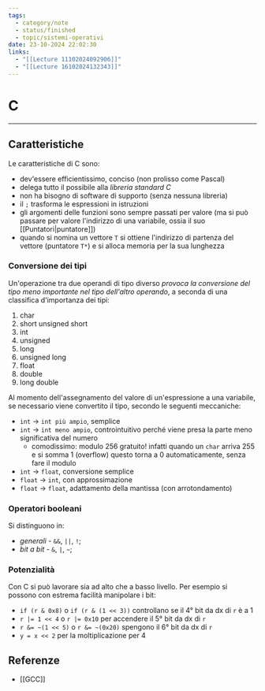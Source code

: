 ```yaml
---
tags:
  - category/note
  - status/finished
  - topic/sistemi-operativi
date: 23-10-2024 22:02:30
links:
  - "[[Lecture 11102024092906]]"
  - "[[Lecture 16102024132343]]"
---
```

# C
---
## Caratteristiche
Le caratteristiche di C sono:
- dev'essere efficientissimo, conciso (non prolisso come Pascal)
- delega tutto il possibile alla _libreria standard C_
- non ha bisogno di software di supporto (senza nessuna libreria)
- il `;` trasforma le espressioni in istruzioni
- gli argomenti delle funzioni sono sempre passati per valore (ma si può passare per valore l'indirizzo di una variabile, ossia il suo [[Puntatori|puntatore]])
- quando si nomina un vettore `T` si ottiene l'indirizzo di partenza del vettore (puntatore `T*`) e si alloca memoria per la sua lunghezza

### Conversione dei tipi
Un'operazione tra due operandi di tipo diverso _provoca la conversione del tipo meno importante nel tipo dell'altro operando_, a seconda di una classifica d'importanza dei tipi:
1. char
2. short unsigned short
3. int
4. unsigned
5. long
6. unsigned long
7. float
8. double
9. long double

Al momento dell'assegnamento del valore di un'espressione a una variabile, se necessario viene convertito il tipo, secondo le seguenti meccaniche:
- `int` -> `int più ampio`, semplice
- `int` -> `int meno ampio`, controintuitivo perché viene presa la parte meno significativa del numero
	- comodissimo: modulo 256 gratuito! infatti quando un `char` arriva 255 e si somma 1 (overflow) questo torna a 0 automaticamente, senza fare il modulo
- `int` -> `float`, conversione semplice
- `float` -> `int`, con approssimazione
- `float` -> `float`, adattamento della mantissa (con arrotondamento)

### Operatori booleani
Si distinguono in:
- _generali_ - `&&`, `||`, `!`;
- _bit a bit_ - `&`, `|`, `~`;

### Potenzialità
Con C si può lavorare sia ad alto che a basso livello. Per esempio si possono con estrema facilità manipolare i bit:
-  `if (r & 0x8)` o `if (r & (1 << 3))` controllano se il 4° bit da dx di `r` è a 1
- `r |= 1 << 4` o `r |= 0x10` per accendere il 5° bit da dx di `r`
- `r &= ~(1 << 5)` o `r &= ~(0x20)` spengono il 6° bit da dx di `r`
- `y = x << 2` per la moltiplicazione per 4

## Referenze
- [[GCC]]